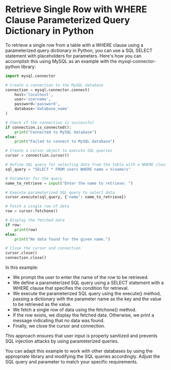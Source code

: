# Retrieve Single Row with WHERE Clause Parameterized Query Dictionary in Python

To retrieve a single row from a table with a WHERE clause using a parameterized query dictionary in Python, you can use a SQL SELECT statement with placeholders for parameters. Here's how you can accomplish this using MySQL as an example with the mysql-connector-python library:

```python
import mysql.connector

# Create a connection to the MySQL database
connection = mysql.connector.connect(
    host='localhost',
    user='username',
    password='password',
    database='database_name'
)

# Check if the connection is successful
if connection.is_connected():
    print("Connected to MySQL database")
else:
    print("Failed to connect to MySQL database")

# Create a cursor object to execute SQL queries
cursor = connection.cursor()

# Define SQL query for selecting data from the table with a WHERE clause
sql_query = "SELECT * FROM users WHERE name = %(name)s"

# Parameter for the query
name_to_retrieve = input("Enter the name to retrieve: ")

# Execute parameterized SQL query to select data
cursor.execute(sql_query, {'name': name_to_retrieve})

# Fetch a single row of data
row = cursor.fetchone()

# Display the fetched data
if row:
    print(row)
else:
    print("No data found for the given name.")

# Close the cursor and connection
cursor.close()
connection.close()
```

In this example:

- We prompt the user to enter the name of the row to be retrieved.
- We define a parameterized SQL query using a SELECT statement with a WHERE clause that specifies the condition for retrieval.
- We execute the parameterized SQL query using the execute() method, passing a dictionary with the parameter name as the key and the value to be retrieved as the value.
- We fetch a single row of data using the fetchone() method.
- If the row exists, we display the fetched data. Otherwise, we print a message indicating that no data was found.
- Finally, we close the cursor and connection.

This approach ensures that user input is properly sanitized and prevents SQL injection attacks by using parameterized queries.

You can adapt this example to work with other databases by using the appropriate library and modifying the SQL queries accordingly. Adjust the SQL query and parameter to match your specific requirements.







